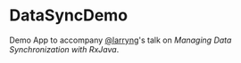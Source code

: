 # DataSyncDemo

Demo App to accompany [@larryng](https://github.com/larryng)'s talk on *Managing Data Synchronization with RxJava*.

